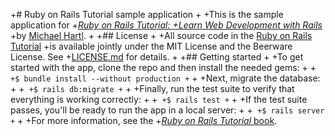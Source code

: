 +# Ruby on Rails Tutorial sample application
 +
 +This is the sample application for
 +[*Ruby on Rails Tutorial:
 +Learn Web Development with Rails*](http://www.railstutorial.org/)
 +by [Michael Hartl](http://www.michaelhartl.com/).
 +
 +## License
 +
 +All source code in the [Ruby on Rails Tutorial](http://railstutorial.org/)
 +is available jointly under the MIT License and the Beerware License. See
 +[LICENSE.md](LICENSE.md) for details.
 +
 +## Getting started
 +
 +To get started with the app, clone the repo and then install the needed gems:
 +
 +```
 +$ bundle install --without production
 +```
 +
 +Next, migrate the database:
 +
 +```
 +$ rails db:migrate
 +```
 +
 +Finally, run the test suite to verify that everything is working correctly:
 +
 +```
 +$ rails test
 +```
 +
 +If the test suite passes, you'll be ready to run the app in a local server:
 +
 +```
 +$ rails server
 +```
 +
 +For more information, see the
 +[*Ruby on Rails Tutorial* book](http://www.railstutorial.org/book).
